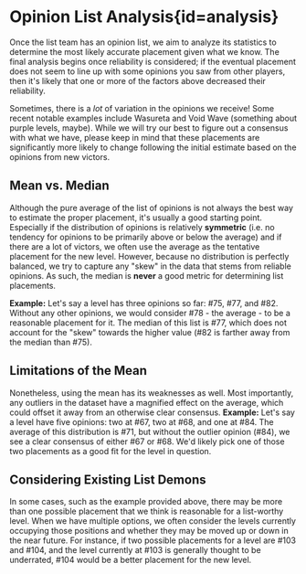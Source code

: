 <div class='panel fade js-scroll-anim' data-anim='fade'>

# Opinion List Analysis{id=analysis}

Once the list team has an opinion list, we aim to analyze its statistics to determine the most likely accurate placement given what we know. The final analysis begins once reliability is considered; if the eventual placement does not seem to line up with some opinions you saw from other players, then it's likely that one or more of the factors above decreased their reliability. 

Sometimes, there is a *lot* of variation in the opinions we receive! Some recent notable examples include Wasureta and Void Wave (something about purple levels, maybe). While we will try our best to figure out a consensus with what we have, please keep in mind that these placements are significantly more likely to change following the initial estimate based on the opinions from new victors.

## Mean vs. Median

Although the pure average of the list of opinions is not always the best way to estimate the proper placement, it's usually a good starting point. Especially if the distribution of opinions is relatively __symmetric__ (i.e. no tendency for opinions to be primarily above or below the average) and if there are a lot of victors, we often use the average as the tentative placement for the new level. However, because no distribution is perfectly balanced, we try to capture any "skew" in the data that stems from reliable opinions. As such, the median is **never** a good metric for determining list placements.

__Example:__ Let's say a level has three opinions so far: #75, #77, and #82. Without any other opinions, we would consider #78 - the average - to be a reasonable placement for it. The median of this list is #77, which does not account for the "skew" towards the higher value (#82 is farther away from the median than #75).

## Limitations of the Mean

Nonetheless, using the mean has its weaknesses as well.  Most importantly, any outliers in the dataset have a magnified effect on the average, which could offset it away from an otherwise clear consensus. 
__Example:__ Let's say a level have five opinions: two at #67, two at #68, and one at #84. The average of this distribution is #71, but without the outlier opinion (#84), we see a clear consensus of either #67 or #68. We'd likely pick one of those two placements as a good fit for the level in question. 

## Considering Existing List Demons

In some cases, such as the example provided above, there may be more than one possible placement that we think is reasonable for a list-worthy level. When we have multiple options, we often consider the levels currently occupying those positions and whether they may be moved up or down in the near future. For instance, if two possible placements for a level are #103 and #104, and the level currently at #103 is generally thought to be underrated, #104 would be a better placement for the new level.


</div>
